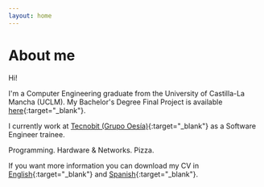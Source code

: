 ```yaml
---
layout: home
---
```

# About me

Hi!

I'm a Computer Engineering graduate from the University of Castilla-La Mancha (UCLM). My Bachelor's Degree Final Project is available [here](http://hdl.handle.net/10578/12273){:target="_blank"}.

I currently work at [Tecnobit (Grupo Oesía)](http://grupooesia.com/ingenieria-tecnobit/){:target="_blank"} as a Software Engineer trainee.

Programming. Hardware & Networks. Pizza.

If you want more information you can download my CV in [English](https://javiersevball.github.io/download/CV_JavierSevilla_ENG.pdf){:target="_blank"} and [Spanish](https://javiersevball.github.io/download/CV_JavierSevilla.pdf){:target="_blank"}.


